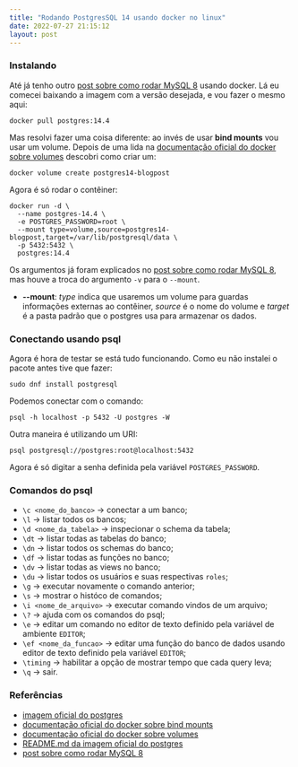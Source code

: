 ```yaml
---
title: "Rodando PostgresSQL 14 usando docker no linux"
date: 2022-07-27 21:15:12
layout: post
---
```


### Instalando

Até já tenho outro [post sobre como rodar MySQL 8] usando docker. Lá eu comecei
baixando a imagem com a versão desejada, e vou fazer o mesmo aqui:

```
docker pull postgres:14.4
```

Mas resolvi fazer uma coisa diferente: ao invés de usar **bind mounts** vou usar um
volume. Depois de uma lida na [documentação oficial do docker sobre volumes] descobri
como criar um:

```
docker volume create postgres14-blogpost
```

Agora é só rodar o contêiner:

```
docker run -d \
  --name postgres-14.4 \
  -e POSTGRES_PASSWORD=root \
  --mount type=volume,source=postgres14-blogpost,target=/var/lib/postgresql/data \
  -p 5432:5432 \
  postgres:14.4
```

Os argumentos já foram explicados no [post sobre como rodar MySQL 8], mas houve a troca
do argumento `-v` para o `--mount`.

+ **--mount**: *type* indica que usaremos um volume para guardas informações externas ao contêiner,
*source* é o nome do volume e *target* é a pasta padrão que o postgres usa para armazenar os dados.

### Conectando usando psql

Agora é hora de testar se está tudo funcionando. Como eu não instalei o pacote antes
tive que fazer:

```
sudo dnf install postgresql
```

Podemos conectar com o comando:

```
psql -h localhost -p 5432 -U postgres -W
```

Outra maneira é utilizando um URI:

```
psql postgresql://postgres:root@localhost:5432
```

Agora é só digitar a senha definida pela variável `POSTGRES_PASSWORD`.

### Comandos do psql

- `\c <nome_do_banco>` -> conectar a um banco;
- `\l` -> listar todos os bancos;
- `\d <nome_da_tabela>` -> inspecionar o schema da tabela;
- `\dt` -> listar todas as tabelas do banco;
- `\dn` -> listar todos os schemas do banco;
- `\df` -> listar todas as funções no banco;
- `\dv` -> listar todas as views no banco;
- `\du` -> listar todos os usuários e suas respectivas `roles`;
- `\g` -> executar novamente o comando anterior;
- `\s` -> mostrar o históco de comandos;
- `\i <nome_de_arquivo>` -> executar comando vindos de um arquivo;
- `\?` -> ajuda com os comandos do psql;
- `\e` -> editar um comando no editor de texto definido pela variável de ambiente `EDITOR`;
- `\ef <nome_da_funcao>` -> editar uma função do banco de dados usando editor de texto
definido pela variável `EDITOR`;
- `\timing` -> habilitar a opção de mostrar tempo que cada query leva;
- `\q` -> sair.

### Referências

+ [imagem oficial do postgres]
+ [documentação oficial do docker sobre bind mounts]
+ [documentação oficial do docker sobre volumes]
+ [README.md da imagem oficial do postgres]
+ [post sobre como rodar MySQL 8]

[imagem oficial do postgres]: https://hub.docker.com/_/postgres
[documentação oficial do docker sobre bind mounts]: https://docs.docker.com/storage/bind-mounts/
[documentação oficial do docker sobre volumes]: https://docs.docker.com/storage/volumes/
[README.md da imagem oficial do postgres]: https://github.com/docker-library/docs/blob/master/postgres/README.md
[post sobre como rodar MySQL 8]: https://rafaellcoellho.github.io/2020/11/08/instalar-mysql-8-usando-docker-no-linux.html
